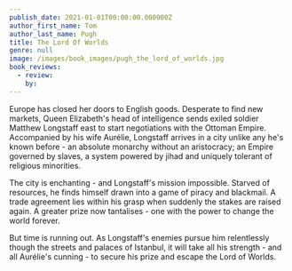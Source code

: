 ```yaml
---
publish_date: 2021-01-01T00:00:00.000000Z
author_first_name: Tom
author_last_name: Pugh
title: The Lord Of Worlds
genre: null
image: /images/book_images/pugh_the_lord_of_worlds.jpg
book_reviews:
  - review: 
    by: 
---
```

Europe has closed her doors to English goods. Desperate to find new markets, Queen Elizabeth's head of intelligence sends exiled soldier Matthew Longstaff east to start negotiations with the Ottoman Empire. Accompanied by his wife Aurélie, Longstaff arrives in a city unlike any he's known before - an absolute monarchy without an aristocracy; an Empire governed by slaves, a system powered by jihad and uniquely tolerant of religious minorities.

The city is enchanting - and Longstaff's mission impossible. Starved of resources, he finds himself drawn into a game of piracy and blackmail. A trade agreement lies within his grasp when suddenly the stakes are raised again. A greater prize now tantalises - one with the power to change the world forever.

But time is running out. As Longstaff's enemies pursue him relentlessly though the streets and palaces of Istanbul, it will take all his strength - and all Aurélie's cunning - to secure his prize and escape the Lord of Worlds.